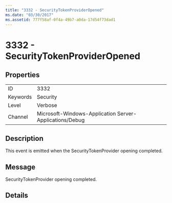 ```yaml
---
title: "3332 - SecurityTokenProviderOpened"
ms.date: "03/30/2017"
ms.assetid: 777f58af-0f4a-49b7-a0da-17d54f73dad1
---
```

# 3332 - SecurityTokenProviderOpened

## Properties  
  
|||  
|-|-|  
|ID|3332|  
|Keywords|Security|  
|Level|Verbose|  
|Channel|Microsoft-Windows-Application Server-Applications/Debug|  
  
## Description  

 This event is emitted when the SecurityTokenProvider opening completed.  
  
## Message  

 SecurityTokenProvider opening completed.  
  
## Details
